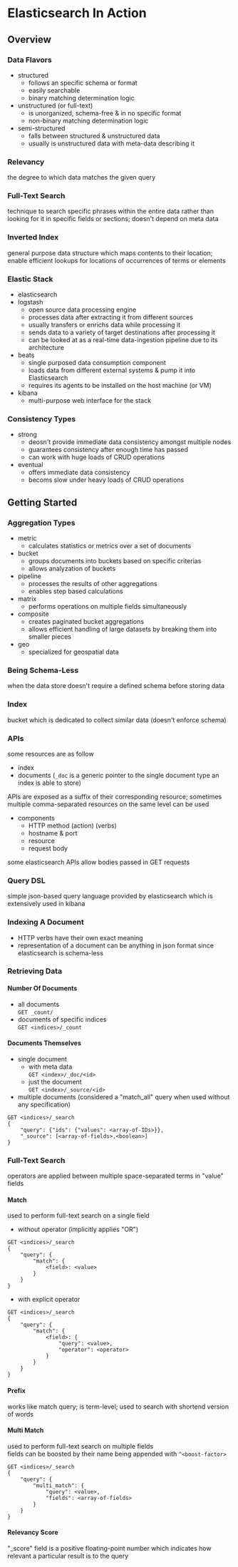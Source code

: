 # Elasticsearch In Action
## Overview
### Data Flavors
- structured
    - follows an specific schema or format
    - easily searchable
    - binary matching determination logic
- unstructured (or full-text)
    - is unorganized, schema-free & in no specific format
    - non-binary matching determination logic
- semi-structured
    - falls between structured & unstructured data
    - usually is unstructured data with meta-data describing it
### Relevancy
the degree to which data matches the given query
### Full-Text Search
technique to search specific phrases within the entire data rather than looking for it in specific fields or sections; doesn't depend on meta data
### Inverted Index
general purpose data structure which maps contents to their location; enable efficient lookups for locations of occurrences of terms or elements
### Elastic Stack
- elasticsearch
- logstash
    - open source data processing engine
    - processes data after extracting it from different sources
    - usually transfers or enrichs data while processing it
    - sends data to a variety of target destinations after processing it
    - can be looked at as a real-time data-ingestion pipeline due to its architecture
- beats
    - single purposed data consumption component
    - loads data from different external systems & pump it into Elasticsearch
    - requires its agents to be installed on the host machine (or VM)
- kibana
    - multi-purpose web interface for the stack
### Consistency Types
- strong
    - deosn't provide immediate data consistency amongst multiple nodes
    - guarantees consistency after enough time has passed
    - can work with huge loads of CRUD operations
- eventual
    - offers immediate data consistency
    - becoms slow under heavy loads of CRUD operations
## Getting Started
### Aggregation Types
- metric
    - calculates statistics or metrics over a set of documents
- bucket
    - groups documents into buckets based on specific criterias
    - allows analyzation of buckets
- pipeline
    - processes the results of other aggregations
    - enables step based calculations
- matrix
    - performs operations on multiple fields simultaneously
- composite
    - creates paginated bucket aggregations
    - allows efficient handling of large datasets by breaking them into smaller pieces
- geo
    - specialized for geospatial data
### Being Schema-Less
when the data store doesn't require a defined schema before storing data
### Index
bucket which is dedicated to collect similar data (doesn't enforce schema)
### APIs
some resources are as follow
- index
- documents (`_doc` is a generic pointer to the single document type an index is able to store)
<!---->
APIs are exposed as a suffix of their corresponding resource; sometimes multiple comma-separated resources on the same level can be used
- components
    - HTTP method (action) (verbs)
    - hostname & port
    - resource
    - request body
<!---->
some elasticsearch APIs allow bodies passed in GET requests
### Query DSL
simple json-based query language provided by elasticsearch which is extensively used in kibana
### Indexing A Document
- HTTP verbs have their own exact meaning
- representation of a document can be anything in json format since elasticsearch is schema-less
### Retrieving Data
#### Number Of Documents
- all documents<br/>
`GET _count/`
- documents of specific indices<br/>
`GET <indices>/_count`
#### Documents Themselves
- single document<br/>
    - with meta data<br/>
    `GET <index>/_doc/<id>` 
    - just the document<br/>
    `GET <index>/_source/<id>` 
- multiple documents (considered a "match_all" query when used without any specification)
```
GET <indices>/_search
{
    "query": {"ids": {"values": <array-of-IDs>}},
    "_source": [<array-of-fields>,<boolean>]
}
```
### Full-Text Search
operators are applied between multiple space-separated terms in "value" fields
#### Match
used to perform full-text search on a single field<br/>
- without operator (implicitly applies "OR")<br/>
```
GET <indices>/_search
{
    "query": {
        "match": {
            <field>: <value>
        }
    }
}
```
- with explicit operator<br/>
```
GET <indices>/_search
{
    "query": {
        "match": {
            <field>: {
                "query": <value>,
                "operator": <operator>
            }
        }
    }
}
```
#### Prefix
works like match query; is term-level; used to search with shortend version of words
#### Multi Match
used to perform full-text search on multiple fields<br/>
fields can be boosted by their name being appended with `^<boost-factor>`
```
GET <indices>/_search
{
    "query": {
        "multi_match": {
            "query": <value>,
            "fields": <array-of-fields>
        }
    }
}
```
#### Relevancy Score
"_score" field is a positive floating-point number which indicates how relevant a particular result is to the query
<!--2.3.5 search phrases-->
